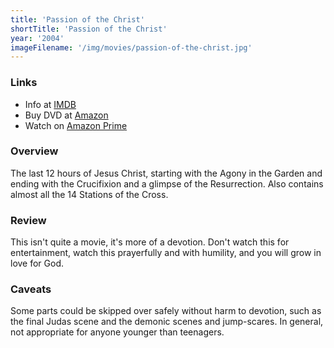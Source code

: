 ```yaml
---
title: 'Passion of the Christ'
shortTitle: 'Passion of the Christ'
year: '2004'
imageFilename: '/img/movies/passion-of-the-christ.jpg'
---
```


### Links

* Info at [IMDB](https://www.imdb.com/title/tt0335345/)
* Buy DVD at [Amazon](https://www.amazon.com/Passion-Christ-Widescreen-Jim-Caviezel/dp/B00028HBKM)
* Watch on [Amazon Prime](https://www.amazon.com/Passion-Christ-Jim-Caviezel/dp/B08BC1V9VR)

### Overview

The last 12 hours of Jesus Christ, starting with the Agony in the Garden and ending with the Crucifixion and a glimpse of the Resurrection. Also contains almost all the 14 Stations of the Cross.

### Review

This isn't quite a movie, it's more of a devotion. Don't watch this for entertainment, watch this prayerfully and with humility, and you will grow in love for God.

### Caveats

Some parts could be skipped over safely without harm to devotion, such as the final Judas scene and the demonic scenes and jump-scares. In general, not appropriate for anyone younger than teenagers.
